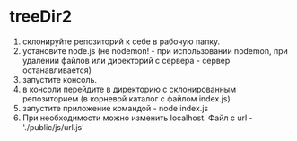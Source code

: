 # treeDir2

1. склонируйте репозиторий к себе в рабочую папку.
2. установите node.js (не nodemon! - при использовании nodemon, при удалении файлов или директорий с сервера - сервер останавливается)
3. запустите консоль.
4. в консоли перейдите в директорию с склонированным репозиторием (в корневой каталог с файлом index.js)
5. запустите приложение командой - node index.js
6. При необходимости можно изменить localhost. Файл с url - './public/js/url.js'
